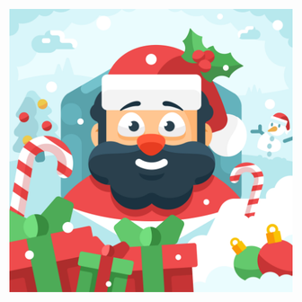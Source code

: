![Game of Blocks](https://github.com/ScreenshotLabs/gameofblocks-smart-contracts/blob/main/images/santa.jpg)
